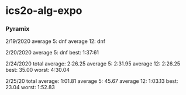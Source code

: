 # ics2o-alg-expo
### Pyramix

2/19/2020
average 5: dnf
average 12: dnf

2/20/2020
average 5: dnf
best: 1:37:61

2/24/2020
total average: 2:26.25
average 5: 2:31.95 
average 12: 2:26.25
best: 35.00
worst: 4:30.04

2/25/20
total average:  1:01.81
average 5: 45.67
average 12: 1:03.13
best: 23.04
worst: 1:52.83
